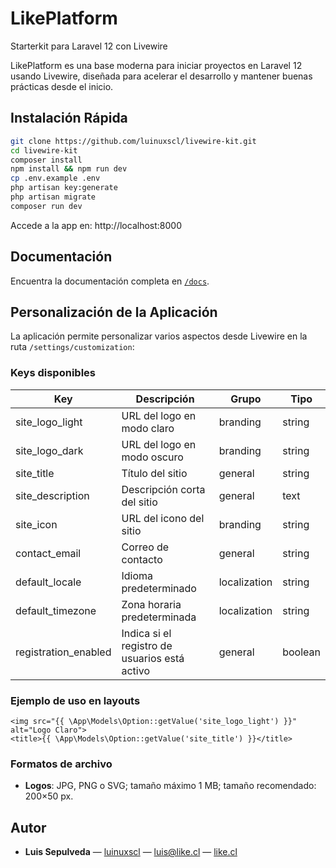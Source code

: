 # LikePlatform

Starterkit para Laravel 12 con Livewire

LikePlatform es una base moderna para iniciar proyectos en Laravel 12 usando Livewire, diseñada para acelerar el desarrollo y mantener buenas prácticas desde el inicio.

## Instalación Rápida

```bash
git clone https://github.com/luinuxscl/livewire-kit.git
cd livewire-kit
composer install
npm install && npm run dev
cp .env.example .env
php artisan key:generate
php artisan migrate
composer run dev
```

Accede a la app en: http://localhost:8000

## Documentación

Encuentra la documentación completa en [`/docs`](./docs).

## Personalización de la Aplicación
La aplicación permite personalizar varios aspectos desde Livewire en la ruta `/settings/customization`:

### Keys disponibles
| Key                  | Descripción                                  | Grupo         | Tipo    |
|----------------------|----------------------------------------------|---------------|---------|
| site_logo_light      | URL del logo en modo claro                   | branding      | string  |
| site_logo_dark       | URL del logo en modo oscuro                  | branding      | string  |
| site_title           | Título del sitio                             | general       | string  |
| site_description     | Descripción corta del sitio                  | general       | text    |
| site_icon            | URL del icono del sitio                      | branding      | string  |
| contact_email        | Correo de contacto                           | general       | string  |
| default_locale       | Idioma predeterminado                        | localization  | string  |
| default_timezone     | Zona horaria predeterminada                  | localization  | string  |
| registration_enabled | Indica si el registro de usuarios está activo| general       | boolean |

### Ejemplo de uso en layouts
```blade
<img src="{{ \App\Models\Option::getValue('site_logo_light') }}" alt="Logo Claro">
<title>{{ \App\Models\Option::getValue('site_title') }}</title>
```

### Formatos de archivo
- **Logos**: JPG, PNG o SVG; tamaño máximo 1 MB; tamaño recomendado: 200×50 px.

## Autor

-   **Luis Sepulveda** — [luinuxscl](https://github.com/luinuxscl) — luis@like.cl — [like.cl](https://like.cl)
